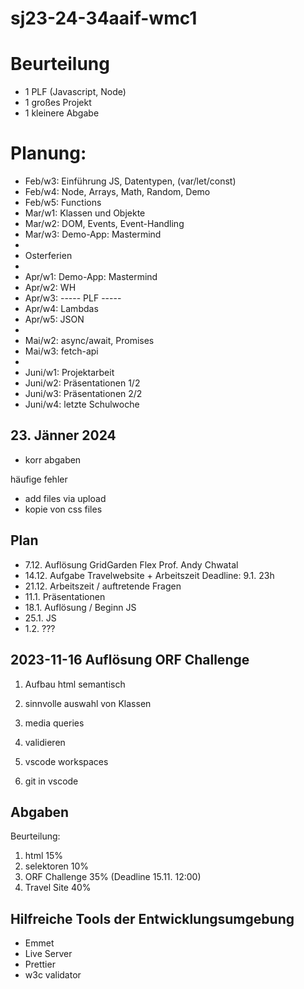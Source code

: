 # sj23-24-34aaif-wmc1

# Beurteilung

-   1 PLF (Javascript, Node)
-   1 großes Projekt
-   1 kleinere Abgabe

# Planung:

-   Feb/w3: Einführung JS, Datentypen, (var/let/const)
-   Feb/w4: Node, Arrays, Math, Random, Demo
-   Feb/w5: Functions
-   Mar/w1: Klassen und Objekte
-   Mar/w2: DOM, Events, Event-Handling
-   Mar/w3: Demo-App: Mastermind
-
-   Osterferien
-
-   Apr/w1: Demo-App: Mastermind
-   Apr/w2: WH
-   Apr/w3: ----- PLF -----
-   Apr/w4: Lambdas
-   Apr/w5: JSON
-
-   Mai/w2: async/await, Promises
-   Mai/w3: fetch-api
-
-   Juni/w1: Projektarbeit
-   Juni/w2: Präsentationen 1/2
-   Juni/w3: Präsentationen 2/2
-   Juni/w4: letzte Schulwoche

## 23. Jänner 2024

-   korr abgaben

häufige fehler

-   add files via upload
-   kopie von css files

## Plan

-   7.12. Auflösung GridGarden Flex Prof. Andy Chwatal
-   14.12. Aufgabe Travelwebsite + Arbeitszeit Deadline: 9.1. 23h
-   21.12. Arbeitszeit / auftretende Fragen
-   11.1. Präsentationen
-   18.1. Auflösung / Beginn JS
-   25.1. JS
-   1.2. ???

## 2023-11-16 Auflösung ORF Challenge

1. Aufbau html semantisch
2. sinnvolle auswahl von Klassen
3. media queries
4. validieren

5. vscode workspaces
6. git in vscode

## Abgaben

Beurteilung:

1. html 15%
2. selektoren 10%
3. ORF Challenge 35% (Deadline 15.11. 12:00)
4. Travel Site 40%

## Hilfreiche Tools der Entwicklungsumgebung

-   Emmet
-   Live Server
-   Prettier
-   w3c validator
